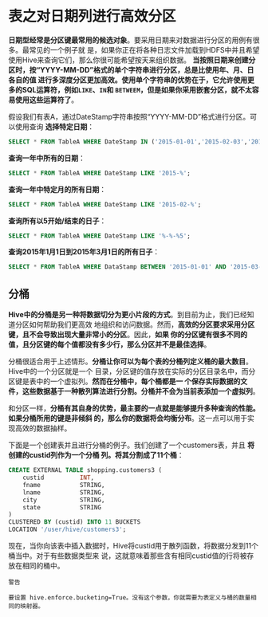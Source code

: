 表之对日期列进行高效分区
===================================================================================
**日期型经常是分区键最常用的候选对象**。要采用日期来对数据进行分区的用例有很多。最常见的一个例子就
是，如果你正在将各种日志文件加载到HDFS中并且希望使用Hive来查询它们，那么你很可能希望按天来组织数据。
**当按照日期来创建分区时，按“YYYY-MM-DD”格式的单个字符串进行分区，总是比使用年、月、日各自的值
进行多深度分区更加高效。使用单个字符串的优势在于，它允许使用更多的SQL运算符，例如`LIKE`、`IN`和
`BETWEEM`，但是如果你采用嵌套分区，就不太容易使用这些运算符了**。

假设我们有表A，通过DateStamp字符串按照“YYYY-MM-DD”格式进行分区。可以使用查询 **选择特定日期**：
```sql
SELECT * FROM TableA WHERE DateStamp IN ('2015-01-01','2015-02-03','2016-01-01');
```
**查询一年中所有的日期**：
```sql
SELECT * FROM TableA WHERE DateStamp LIKE '2015-%';
```
**查询一年中特定月的所有日期**：
```sql
SELECT * FROM TableA WHERE DateStamp LIKE '2015-02-%';
```
**查询所有以5开始/结束的日子**：
```sql
SELECT * FROM TableA WHERE DateStamp LIKE '%-%-%5';
```
**查询2015年1月1日到2015年3月1日的所有日子**：
```sql
SELECT * FROM TableA WHERE DataStamp BETWEEN '2015-01-01' AND '2015-03-01';
```

## 分桶
**Hive中的分桶是另一种将数据切分为更小片段的方式**。到目前为止，我们已经知道分区如何帮助我们更高效
地组织和访问数据。然而，**高效的分区要求采用分区键，且不会导致出现大量非常小的分区**。因此，**如果
你的分区键有很多不同的值，且分区键的每个值都没有多少行，那么分区并不是最佳选择**。

分桶很适合用于上述情形。**分桶让你可以为每个表的分桶列定义桶的最大数目**。Hive中的一个分区就是一个
目录，分区键的值存放在实际的分区目录名中，而分区键是表中的一个虚拟列。**然而在分桶中，每个桶都是一
个保存实际数据的文件，这些数据基于一种散列算法进行分割。分桶并不会为当前表添加一个虚拟列**。

和分区一样，**分桶有其自身的优势，最主要的一点就是能够提升多种查询的性能。如果分桶所用的键是非倾斜
的，那么你的数据将会均衡分布**。这一点可以用于实现高效的数据抽样。

下面是一个创建表并且进行分桶的例子。我们创建了一个customers表，并且 **将创建的custid列作为一个分桶
列。将其分割成了11个桶**：
```sql
CREATE EXTERNAL TABLE shopping.customers3 (
	custid			INT,
	fname 			STRING,
	lname			STRING, 
	city 			STRING,
	state 			STRING 
)
CLUSTERED BY (custid) INTO 11 BUCKETS 
LOCATION '/user/hive/customers3';
```
现在，当你向该表中插入数据时，Hive将custid用于散列函数，将数据分发到11个桶当中。对于有些数据类型来
说，这就意味着那些含有相同custid值的行将被存放在相同的桶中。
```
警告

要设置 hive.enforce.bucketing=True。没有这个参数，你就需要为表定义与桶的数量相同的映射器。
```